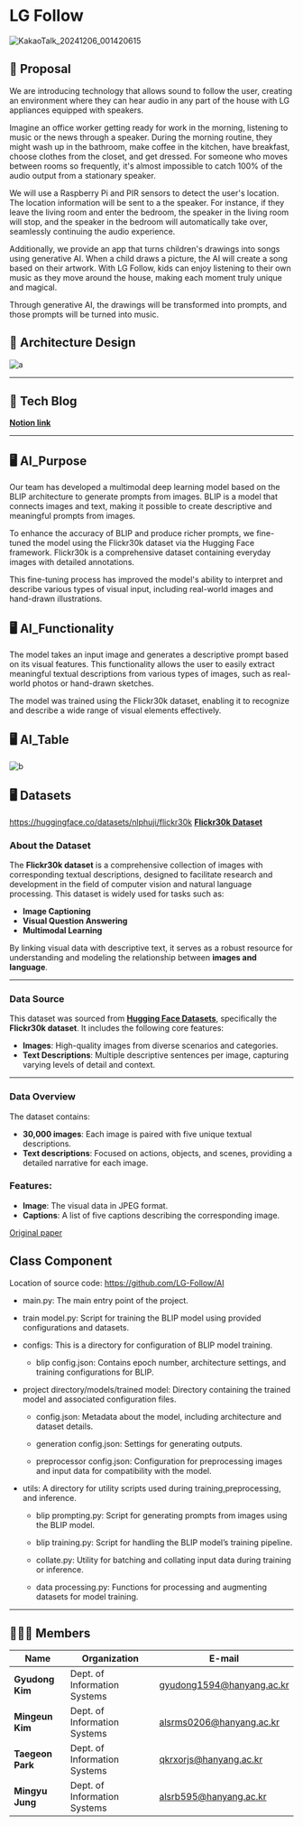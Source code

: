 # LG Follow

![KakaoTalk_20241206_001420615](https://github.com/user-attachments/assets/48efc328-af90-45d6-ad90-d0bff8b0a05c)

## 📗 Proposal

We are introducing technology that allows sound to follow the user, creating an environment where they can hear audio in any part of the house with LG appliances equipped with speakers.

Imagine an office worker getting ready for work in the morning, listening to music or the news through a speaker. During the morning routine, they might wash up in the bathroom, make coffee in the kitchen, have breakfast, choose clothes from the closet, and get dressed. For someone who moves between rooms so frequently, it's almost impossible to catch 100% of the audio output from a stationary speaker.

We will use a Raspberry Pi and PIR sensors to detect the user's location. The location information will be sent to a the speaker. For instance, if they leave the living room and enter the bedroom, the speaker in the living room will stop, and the speaker in the bedroom will automatically take over, seamlessly continuing the audio experience.

Additionally,  we provide an app that turns children's drawings into songs using generative AI. When a child draws a picture, the AI will create a song based on their artwork. With LG Follow, kids can enjoy listening to their own music as they move around the house, making each moment truly unique and magical.

Through generative AI, the drawings will be transformed into prompts, and those prompts will be turned into music.

## 📐 Architecture Design 

![a](https://github.com/user-attachments/assets/caa14966-9499-4e66-8cc5-378c02298f57)


---

## 📌 Tech Blog

**[Notion link](https://bit.ly/LG-Follow)**

---

## 🖥️ AI_Purpose

Our team has developed a multimodal deep learning model based on the BLIP architecture to generate prompts from images. BLIP is a model that connects images and text, making it possible to create descriptive and meaningful prompts from images. 

To enhance the accuracy of BLIP and produce richer prompts, we fine-tuned the model using the Flickr30k dataset via the Hugging Face framework. Flickr30k is a comprehensive dataset containing everyday images with detailed annotations. 

This fine-tuning process has improved the model's ability to interpret and describe various types of visual input, including real-world images and hand-drawn illustrations.


## 🖥️ AI_Functionality

The model takes an input image and generates a descriptive prompt based on its visual features. This functionality allows the user to easily extract meaningful textual descriptions from various types of images, such as real-world photos or hand-drawn sketches. 

The model was trained using the Flickr30k dataset, enabling it to recognize and describe a wide range of visual elements effectively.


## 🖥️ AI_Table

![b](https://github.com/user-attachments/assets/517f8f30-5507-4dca-ad37-beb50d372bf3)


## 🖥️ Datasets

https://huggingface.co/datasets/nlphuji/flickr30k
[**Flickr30k Dataset**](https://huggingface.co/datasets/nlphuji/flickr30k)

### **About the Dataset**
The **Flickr30k dataset** is a comprehensive collection of images with corresponding textual descriptions, designed to facilitate research and development in the field of computer vision and natural language processing. This dataset is widely used for tasks such as:

- **Image Captioning**
- **Visual Question Answering**
- **Multimodal Learning**

By linking visual data with descriptive text, it serves as a robust resource for understanding and modeling the relationship between **images and language**.

---

### **Data Source**
This dataset was sourced from [**Hugging Face Datasets**](https://huggingface.co/datasets/nlphuji/flickr30k), specifically the **Flickr30k dataset**. It includes the following core features:

- **Images**: High-quality images from diverse scenarios and categories.
- **Text Descriptions**: Multiple descriptive sentences per image, capturing varying levels of detail and context.

---

### **Data Overview**

The dataset contains:
- **30,000 images**: Each image is paired with five unique textual descriptions.
- **Text descriptions**: Focused on actions, objects, and scenes, providing a detailed narrative for each image.

### **Features**:
- **Image**: The visual data in JPEG format.
- **Captions**: A list of five captions describing the corresponding image.

[Original paper](https://aclanthology.org/Q14-1006.pdf)

## Class Component

Location of source code: https://github.com/LG-Follow/AI

* main.py: The main entry point of the project.

* train model.py: Script for training the BLIP model using provided configurations and datasets.

* configs: This is a directory for configuration of BLIP model training.
  * blip config.json: Contains epoch number, architecture settings, and training configurations for BLIP.

* project directory/models/trained model: Directory containing the trained model and associated configuration files.
  * config.json: Metadata about the model, including architecture and dataset details.
    
  * generation config.json: Settings for generating outputs.
    
  * preprocessor config.json: Configuration for preprocessing images and input data for compatibility with the model.

* utils: A directory for utility scripts used during training,preprocessing, and inference.
  * blip prompting.py: Script for generating prompts from images using the BLIP model.
    
  * blip training.py: Script for handling the BLIP model’s training pipeline.
    
  * collate.py: Utility for batching and collating input data during training or inference.
    
  * data processing.py: Functions for processing and augmenting datasets for model training.

---

## 🧑‍🤝‍🧑 Members

| Name        | Organization                         | E-mail                        |
|-------------|-------------------------------|-------------------------------|
| **Gyudong Kim** | Dept. of Information Systems | [gyudong1594@hanyang.ac.kr](mailto:gyudong1594@hanyang.ac.kr) |
| **Mingeun Kim** | Dept. of Information Systems | [alsrms0206@hanyang.ac.kr](mailto:alsrms0206@hanyang.ac.kr) |
| **Taegeon Park** | Dept. of Information Systems | [qkrxorjs@hanyang.ac.kr](mailto:qkrxorjs@hanyang.ac.kr) |
| **Mingyu Jung** | Dept. of Information Systems | [alsrb595@hanyang.ac.kr](mailto:alsrb595@hanyang.ac.kr) |

